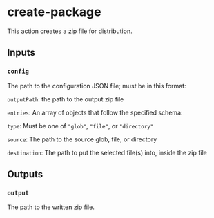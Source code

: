 # create-package

This action creates a zip file for distribution.

## Inputs

### `config`

The path to the configuration JSON file; must be in this format:

`outputPath`: the path to the output zip file

`entries`: An array of objects that follow the specified schema:

`type`: Must be one of `"glob"`, `"file"`, or `"directory"`

`source`: The path to the source glob, file, or directory

`destination`: The path to put the selected file(s) into, inside the zip file

## Outputs

### `output`

The path to the written zip file.
